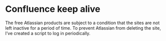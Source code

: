# Confluence keep alive

The free Atlassian products are subject to a condition that the sites are not left inactive for a period of time.  To prevent Atlassian from deleting the site, I’ve created a script to log in periodically.
